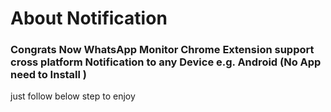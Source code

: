 # About Notification

### **Congrats Now WhatsApp Monitor Chrome Extension support cross platform Notification to any Device e.g. Android (No App need to Install )**

just follow below step to enjoy 


## 
